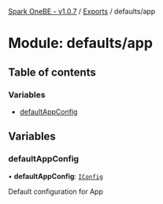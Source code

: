 [Spark OneBE - v1.0.7](../README.md) / [Exports](../modules.md) / defaults/app

# Module: defaults/app

## Table of contents

### Variables

- [defaultAppConfig](defaults_app.md#defaultappconfig)

## Variables

### defaultAppConfig

• **defaultAppConfig**: [`IConfig`](../interfaces/System_IConfig.IConfig.md)

Default configuration for App
